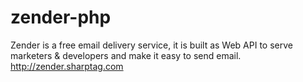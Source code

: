 # zender-php
Zender is a free email delivery service, it is built as Web API to serve marketers &amp; developers and make it easy to send email. http://zender.sharptag.com
